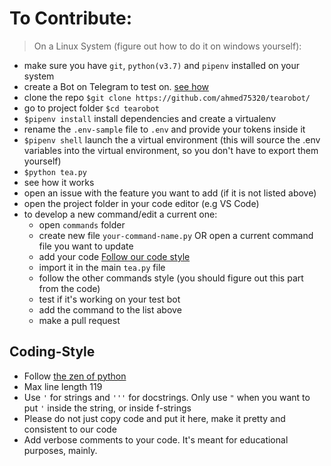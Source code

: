 # To Contribute:

> On a Linux System (figure out how to do it on windows yourself):

* make sure you have `git`, `python(v3.7)` and `pipenv` installed on your system
* create a Bot on Telegram to test on. [see how](https://core.telegram.org/bots#3-how-do-i-create-a-bot)
* clone the repo `$git clone https://github.com/ahmed75320/tearobot/`
* go to project folder `$cd tearobot`
* `$pipenv install` install dependencies and create a virtualenv
* rename the `.env-sample` file to `.env` and provide your tokens inside it
* `$pipenv shell` launch the a virtual environment (this will source the .env variables into the virtual environment, so you don't have to export them yourself)
* `$python tea.py`
* see how it works
* open an issue with the feature you want to add (if it is not listed above)
* open the project folder in your code editor (e.g VS Code)
* to develop a new command/edit a current one:
    - open `commands` folder
    - create new file `your-command-name.py` OR open a current command file you want to update
    - add your code [Follow our code style](#Coding-Style)
    - import it in the main `tea.py` file
    - follow the other commands style (you should figure out this part from the code)
    - test if it's working on your test bot
    - add the command to the list above
    - make a pull request


## Coding-Style

* Follow [the zen of python](https://www.python.org/dev/peps/pep-0020/)
* Max line length 119
* Use `'` for strings and `'''` for docstrings. Only use `"` when you want to put `'` inside the string, or inside f-strings
* Please do not just copy code and put it here, make it pretty and consistent to our code
* Add verbose comments to your code. It's meant for educational purposes, mainly.
